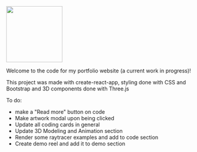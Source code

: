 
<img src="https://user-images.githubusercontent.com/44556715/79250744-249be700-7e4d-11ea-8324-ddfb21e86071.png" width=150>

Welcome to the code for my portfolio website (a current work in progress)! 

This project was made with create-react-app, styling done with CSS and Bootstrap and 3D components done with Three.js

To do:
- make a "Read more" button on code 
- Make artwork modal upon being clicked
- Update all coding cards in general
- Update 3D Modeling and Animation section
- Render some raytracer examples and add to code section
- Create demo reel and add it to demo section


